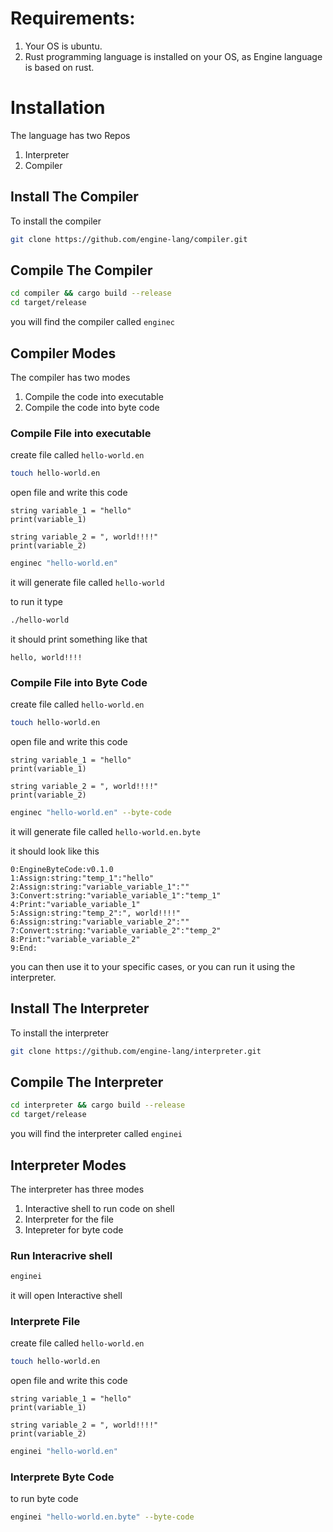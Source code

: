 # Requirements:

1. Your OS is ubuntu.
2. Rust programming language is installed on your OS, as Engine language is based on rust.


# Installation
The language has two Repos
1. Interpreter
2. Compiler















## Install The Compiler
To install the compiler
```bash
git clone https://github.com/engine-lang/compiler.git
```


## Compile The Compiler
```bash
cd compiler && cargo build --release
cd target/release
```
you will find the compiler called `enginec`


## Compiler Modes
The compiler has two modes
1. Compile the code into executable
2. Compile the code into byte code


### Compile File into executable
create file called `hello-world.en`
```bash
touch hello-world.en
```

open file and write this code
```
string variable_1 = "hello"
print(variable_1)

string variable_2 = ", world!!!!"
print(variable_2)
```

```bash
enginec "hello-world.en"
```

it will generate file called `hello-world`

to run it type
```bash
./hello-world
```
it should print something like that
```
hello, world!!!!
```


### Compile File into Byte Code
create file called `hello-world.en`
```bash
touch hello-world.en
```

open file and write this code
```
string variable_1 = "hello"
print(variable_1)

string variable_2 = ", world!!!!"
print(variable_2)
```


```bash
enginec "hello-world.en" --byte-code
```

it will generate file called `hello-world.en.byte`

it should look like this
```engine.byte
0:EngineByteCode:v0.1.0
1:Assign:string:"temp_1":"hello"
2:Assign:string:"variable_variable_1":""
3:Convert:string:"variable_variable_1":"temp_1"
4:Print:"variable_variable_1"
5:Assign:string:"temp_2":", world!!!!"
6:Assign:string:"variable_variable_2":""
7:Convert:string:"variable_variable_2":"temp_2"
8:Print:"variable_variable_2"
9:End:
```

you can then use it to your specific cases, or you can run it using the interpreter.
















## Install The Interpreter
To install the interpreter
```bash
git clone https://github.com/engine-lang/interpreter.git
```

## Compile The Interpreter
```bash
cd interpreter && cargo build --release
cd target/release
```
you will find the interpreter called `enginei`

## Interpreter Modes
The interpreter has three modes
1. Interactive shell to run code on shell
2. Interpreter for the file
3. Intepreter for byte code


### Run Interacrive shell
```bash
enginei
```
it will open Interactive shell


### Interprete File
create file called `hello-world.en`
```bash
touch hello-world.en
```

open file and write this code
```
string variable_1 = "hello"
print(variable_1)

string variable_2 = ", world!!!!"
print(variable_2)
```

```bash
enginei "hello-world.en"
```

### Interprete Byte Code

to run byte code

```bash
enginei "hello-world.en.byte" --byte-code
```
